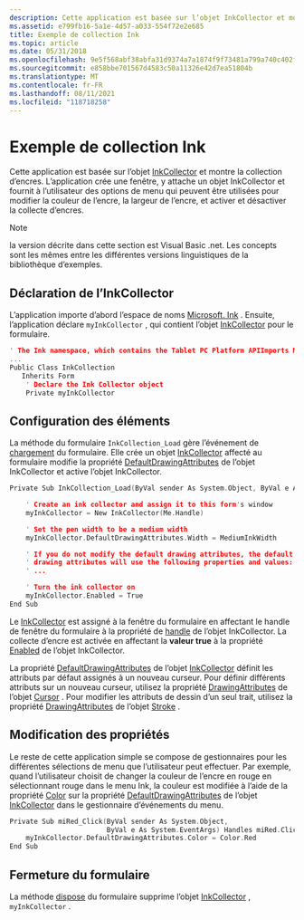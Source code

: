 ```yaml
---
description: Cette application est basée sur l’objet InkCollector et montre la collection d’encres.
ms.assetid: e799fb16-5a1e-4d57-a033-554f72e2e685
title: Exemple de collection Ink
ms.topic: article
ms.date: 05/31/2018
ms.openlocfilehash: 9e5f568abf38abfa31d9374a7a1874f9f73481a799a740c402f3e8f168963c3e
ms.sourcegitcommit: e858bbe701567d4583c50a11326e42d7ea51804b
ms.translationtype: MT
ms.contentlocale: fr-FR
ms.lasthandoff: 08/11/2021
ms.locfileid: "118718258"
---
```

# <a name="ink-collection-sample"></a>Exemple de collection Ink

Cette application est basée sur l’objet [InkCollector](/previous-versions/ms836493(v=msdn.10)) et montre la collection d’encres. L’application crée une fenêtre, y attache un objet InkCollector et fournit à l’utilisateur des options de menu qui peuvent être utilisées pour modifier la couleur de l’encre, la largeur de l’encre, et activer et désactiver la collecte d’encres.

> [!Note]  
> la version décrite dans cette section est Visual Basic .net. Les concepts sont les mêmes entre les différentes versions linguistiques de la bibliothèque d’exemples.

 

## <a name="declaring-the-inkcollector"></a>Déclaration de l’InkCollector

L’application importe d’abord l’espace de noms [Microsoft. Ink](/previous-versions/ms826516(v=msdn.10)) . Ensuite, l’application déclare `myInkCollector` , qui contient l’objet [InkCollector](/previous-versions/ms836493(v=msdn.10)) pour le formulaire.


```C++
' The Ink namespace, which contains the Tablet PC Platform APIImports Microsoft.Ink
...
Public Class InkCollection
   Inherits Form
    ' Declare the Ink Collector object
    Private myInkCollector
```



## <a name="setting-things-up"></a>Configuration des éléments

La méthode du formulaire `InkCollection_Load` gère l’événement de [chargement](/dotnet/api/system.windows.forms.form.load?view=netcore-3.1) du formulaire. Elle crée un objet [InkCollector](/previous-versions/ms836493(v=msdn.10)) affecté au formulaire modifie la propriété [DefaultDrawingAttributes](/previous-versions/ms836500(v=msdn.10)) de l’objet InkCollector et active l’objet InkCollector.


```C++
Private Sub InkCollection_Load(ByVal sender As System.Object, ByVal e As System.EventArgs) Handles MyBase.Load

    ' Create an ink collector and assign it to this form's window
    myInkCollector = New InkCollector(Me.Handle)

    ' Set the pen width to be a medium width
    myInkCollector.DefaultDrawingAttributes.Width = MediumInkWidth

    ' If you do not modify the default drawing attributes, the default 
    ' drawing attributes will use the following properties and values:
    ' ...

    ' Turn the ink collector on
    myInkCollector.Enabled = True
End Sub
```



Le [InkCollector](/previous-versions/ms836493(v=msdn.10)) est assigné à la fenêtre du formulaire en affectant le handle de fenêtre du formulaire à la propriété de [handle](/previous-versions/ms836504(v=msdn.10)) de l’objet InkCollector. La collecte d’encre est activée en affectant la **valeur true** à la propriété [Enabled](/previous-versions/ms836503(v=msdn.10)) de l’objet InkCollector.

La propriété [DefaultDrawingAttributes](/previous-versions/ms836500(v=msdn.10)) de l’objet [InkCollector](/previous-versions/ms836493(v=msdn.10)) définit les attributs par défaut assignés à un nouveau curseur. Pour définir différents attributs sur un nouveau curseur, utilisez la propriété [DrawingAttributes](/previous-versions/ms839523(v=msdn.10)) de l’objet [Cursor](/previous-versions/ms839521(v=msdn.10)) . Pour modifier les attributs de dessin d’un seul trait, utilisez la propriété [DrawingAttributes](/previous-versions/ms827846(v=msdn.10)) de l’objet [Stroke](/previous-versions/ms827842(v=msdn.10)) .

## <a name="changing-the-properties"></a>Modification des propriétés

Le reste de cette application simple se compose de gestionnaires pour les différentes sélections de menu que l’utilisateur peut effectuer. Par exemple, quand l’utilisateur choisit de changer la couleur de l’encre en rouge en sélectionnant rouge dans le menu Ink, la couleur est modifiée à l’aide de la propriété [Color](/previous-versions/ms837933(v=msdn.10)) sur la propriété [DefaultDrawingAttributes](/previous-versions/ms836500(v=msdn.10)) de l’objet [InkCollector](/previous-versions/ms836493(v=msdn.10)) dans le gestionnaire d’événements du menu.


```C++
Private Sub miRed_Click(ByVal sender As System.Object, 
                        ByVal e As System.EventArgs) Handles miRed.Click
    myInkCollector.DefaultDrawingAttributes.Color = Color.Red
End Sub
```



## <a name="closing-the-form"></a>Fermeture du formulaire

La méthode [dispose](/dotnet/api/system.windows.forms.form.dispose?view=netcore-3.1) du formulaire supprime l’objet [InkCollector](/previous-versions/ms836493(v=msdn.10)) , `myInkCollector` .

 

 
